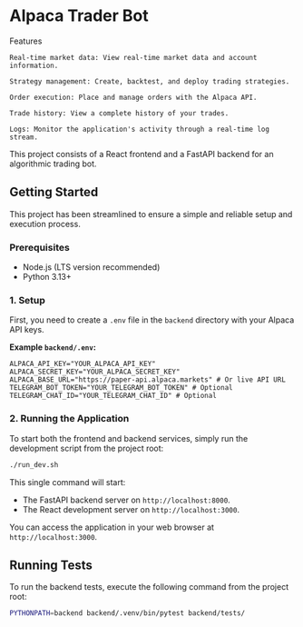 # Alpaca Trader Bot

Features

    Real-time market data: View real-time market data and account information.

    Strategy management: Create, backtest, and deploy trading strategies.

    Order execution: Place and manage orders with the Alpaca API.

    Trade history: View a complete history of your trades.

    Logs: Monitor the application's activity through a real-time log stream.

This project consists of a React frontend and a FastAPI backend for an algorithmic trading bot.

## Getting Started

This project has been streamlined to ensure a simple and reliable setup and execution process.

### Prerequisites

*   Node.js (LTS version recommended)
*   Python 3.13+

### 1. Setup

First, you need to create a `.env` file in the `backend` directory with your Alpaca API keys.

**Example `backend/.env`:**
```
ALPACA_API_KEY="YOUR_ALPACA_API_KEY"
ALPACA_SECRET_KEY="YOUR_ALPACA_SECRET_KEY"
ALPACA_BASE_URL="https://paper-api.alpaca.markets" # Or live API URL
TELEGRAM_BOT_TOKEN="YOUR_TELEGRAM_BOT_TOKEN" # Optional
TELEGRAM_CHAT_ID="YOUR_TELEGRAM_CHAT_ID" # Optional
```

### 2. Running the Application

To start both the frontend and backend services, simply run the development script from the project root:

```bash
./run_dev.sh
```

This single command will start:
*   The FastAPI backend server on `http://localhost:8000`.
*   The React development server on `http://localhost:3000`.

You can access the application in your web browser at `http://localhost:3000`.

## Running Tests

To run the backend tests, execute the following command from the project root:

```bash
PYTHONPATH=backend backend/.venv/bin/pytest backend/tests/
```
